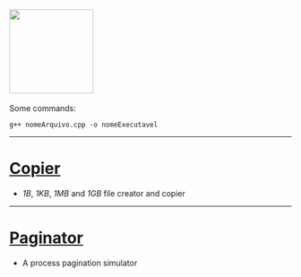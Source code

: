 ## <img align="center" width="150" height="150" src="https://upload.wikimedia.org/wikipedia/commons/thumb/1/18/ISO_C%2B%2B_Logo.svg/1200px-ISO_C%2B%2B_Logo.svg.png">

Some commands:
```commandline
g++ nomeArquivo.cpp -o nomeExecutavel
```

------

# [Copier](https://github.com/eduschadesoares/cCodes/tree/master/Copier)
* *1B*, *1KB*, *1MB* and *1GB* file creator and copier

-----

# [Paginator](https://github.com/eduschadesoares/cCodes/tree/master/Paginator)
* A process pagination simulator
